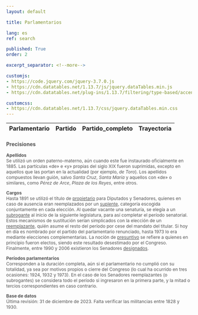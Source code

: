 ```yaml
---
layout: default

title: Parlamentarios

lang: es
ref: search

published: True
order: 2

excerpt_separator: <!--more-->

customjs:
- https://code.jquery.com/jquery-3.7.0.js
- https://cdn.datatables.net/1.13.7/js/jquery.dataTables.min.js
- https://cdn.datatables.net/plug-ins/1.13.7/filtering/type-based/accent-neutralise.js

customcss:
- https://cdn.datatables.net/1.13.7/css/jquery.dataTables.min.css
---
```



<div class="display">
  <table id="example" style="width:100%;">
      <thead>
          <tr>
              <th scope="col">Parlamentario</th>
              <th scope="col">Partido</th>
              <th scope="col">Partido_completo</th>              
              <th scope="col">Trayectoria</th>
          </tr>
      </thead>
  </table>
</div>

<div style="color:#525252; font-size:12px;">
<h3> Precisiones </h3>

<p>
<h4 style="margin:0px"> Apellidos </h4>
Se utilizó un orden paterno-materno, aún cuando este fue instaurado oficialmente en 1885. Las partículas &laquo;de&raquo; e &laquo;y&raquo; propias del siglo XIX fueron suprimidas, excepto en aquellos que las portan en la actualidad (por ejemplo, <i>de Toro</i>). Los apellidos compuestos llevan guión, salvo <i>Santa Cruz</i>, <i>Santa María</i> y aquellos con &laquo;de&raquo; o similares, como <i>Pérez de Arce</i>, <i>Plaza de los Reyes</i>, entre otros. 
</p>

<p>
<h4 style="margin:0px"> Cargos </h4>
Hasta 1891 se utilizó el título de <u>propietario</u> para Diputados y Senadores, quienes en caso de ausencia eran reemplazados por un <u>suplente</u>, categoría escogida conjuntamente en cada elección. Al quedar vacante una senaturía, se elegía a un <u>subrogante</u> al inicio de la siguiente legislatura, para así completar el período senatorial. Estos mecanismos de sustitución serían simplicados con la elección de un <u>reemplazante</u>, quién asume el resto del período por cese del mandato del titular. Si hoy en día es nombrado por el partido del parlamentario renunciado, hasta 1973 lo era mediante elecciones complementarias. La noción de <u>presuntivo</u> se refiere a quienes en principio fueron electos, siendo este resultado desestimado por el Congreso. Finalmente, entre 1990 y 2006 existieron los Senadores <u>designados</u>.
</p>

<p>
<h4 style="margin:0px"> Períodos parlamentarios </h4>
Corresponden a la duración completa, aún si el parlamentario no cumplió con su totalidad, ya sea por motivos propios o cierre del Congreso (lo cual ha ocurrido en tres ocasiones: 1924, 1932 y 1973). En el caso de los Senadores reemplazantes (o subrogantes) se considera todo el período si ingresaron en la primera parte, y la mitad o tercios correspondientes en caso contrario.
</p>

<p>
<h4 style="margin:0px"> Base de datos </h4>
Última revisión: 31 de diciembre de 2023. Falta verificar las militancias entre 1828 y 1930.
</p>
</div>

<!-- fuente: https://live.datatables.net/jorexujo/678/edit -->
<script type="text/javascript" class="init">
/*
arreglar output de ciertas búsquedas: 
demócrata: PD en vez de PDC/UDI/etc
*/
$(document).ready( function () {
var table = $('#example').DataTable({
	language: {
	        url: '//cdn.datatables.net/plug-ins/1.13.7/i18n/es-CL.json',
	},
	ajax: {
	        url: 'https://raw.githubusercontent.com/sebastianriffo/congreso-chile/main/repo_mapas/input/parlamentarias/bcn_database.json',
        	type: 'GET',
        	dataType: 'json',
	        dataSrc:"",
      	},
	processing: true,
	serverSide: false,   

	lengthMenu: [ [5,10, 25, 50, 100, -1], [5, 10, 25, 50, 100, "All"] ],	
	pageLength: 5,
	searching: true,
	paging: true,
	deferRender: true,
	scrollCollapse: true,
	scroller: true,
                    	
      	columns: [
           { data: 'Parlamentario',
		render: function ( data, type, row) {
			if (row.url !== null){
				link = '<a href='+row.url+' target="_blank">'+data+'</a>';
			} 
			else {link = data;}
			return link;
		}
           },                    
           
           { data: 'Partido'},
           
           { data: 'Partido_completo',
           	visible: false,
           	searchable: true,
           },
                      
           { data: 'Trayectoria',
           	render: function ( data, type, row) {
           		data = data.toString().replace(/\),/g, ') <br>');
           		return data;
           	}
           	
           },
           ]
      	});
      	
$('.dataTables_filter input').off().on('keyup', function() {
	var input = this.value.trim()

	/*
	Unión: también entrega UDI, USRACh, UCCP, etc.
	if(input == 'unión'){
		input = 'La Unión'
		$('#example').DataTable().search('\\b' + input + '\\b', true, false).draw();	
	}
	
	Demócrata: además de PD, entrega PDC, UDI, PRSD
	else if(input == 'demócrata'){
		input = 'Partido Demócrata'
		$('#example').DataTable().search('\\b' + input + '\\b', true, false).draw();	        	
        }
        
        Socialista: adems USOPO
        
        radical: ademas DR
        
        Independiente: IND y además, UDI, API, PRI, etc
        
        Nacional: partido nacional, está el monttvarista (y PN-A) y el de los 60
        entrega el MNI también, UNI, RN, falange nacional, PADENA, etc,         
        Balmacedista: PLDe
        Ibañista
                
	else{
		$('#example').DataTable().search('\\b' + input + '\\b', true, true).draw();
	}      
	console.log(input);  
	*/
	
	$('#example').DataTable().search('\\b' + input + '\\b', true, true).draw();
	});    

});      	
</script>

<!--

-->

